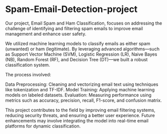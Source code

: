 # Spam-Email-Detection-project
Our project, Email Spam and Ham Classification, focuses on addressing the challenge of identifying and filtering spam emails to improve email management and enhance user safety.

We utilized machine learning models to classify emails as either spam (unwanted) or ham (legitimate). By leveraging advanced algorithms—such as Support Vector Machine (SVM), Logistic Regression (LR), Naive Bayes (NB), Random Forest (RF), and Decision Tree (DT)—we built a robust classification system.

The process involved:

Data Preprocessing: Cleaning and vectorizing email text using techniques like tokenization and TF-IDF.
Model Training: Applying machine learning models on labeled datasets.
Evaluation: Measuring performance using metrics such as accuracy, precision, recall, F1-score, and confusion matrix.


This project contributes to the field by improving email filtering systems, reducing security threats, and ensuring a better user experience. Future enhancements may involve integrating the model into real-time email platforms for dynamic classification.
